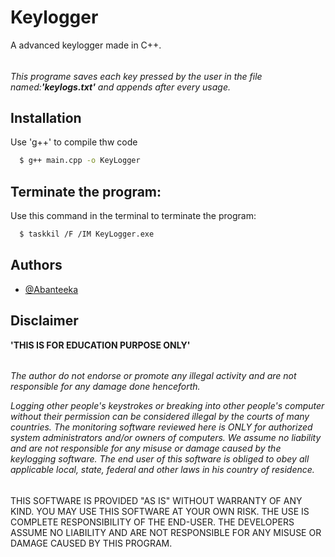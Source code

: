 
# Keylogger

A advanced keylogger made in C++.
######
*This programe saves each key pressed by the user in the file named:**'keylogs.txt'** and appends after every usage.*

## **Installation**

Use 'g++' to compile thw code

```bash
  $ g++ main.cpp -o KeyLogger
```
## **Terminate the program:**

Use this command in the terminal to terminate the program:
```bash
  $ taskkil /F /IM KeyLogger.exe
```
## Authors

- [@Abanteeka](https://github.com/Abanteeka)


## Disclaimer
**'THIS IS FOR EDUCATION PURPOSE ONLY'**
######
*The author do not endorse or promote any illegal activity and are not responsible for any damage done henceforth.*

*Logging other people's keystrokes or breaking into other people's computer without their permission can be considered illegal by the courts of many countries. The monitoring software reviewed here is ONLY for authorized system administrators and/or owners of computers. We assume no liability and are not responsible for any misuse or damage caused by the keylogging software. The end user of this software is obliged to obey all applicable local, state, federal and other laws in his country of residence.*
######
THIS SOFTWARE IS PROVIDED "AS IS" WITHOUT WARRANTY OF ANY KIND. YOU MAY USE THIS SOFTWARE AT YOUR OWN RISK. THE USE IS COMPLETE RESPONSIBILITY OF THE END-USER. THE DEVELOPERS ASSUME NO LIABILITY AND ARE NOT RESPONSIBLE FOR ANY MISUSE OR DAMAGE CAUSED BY THIS PROGRAM.
